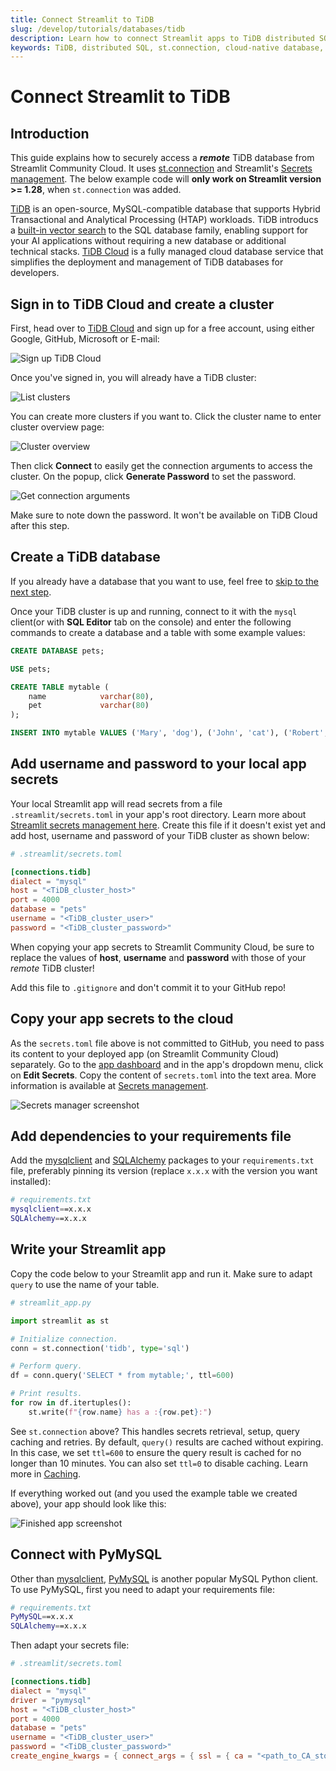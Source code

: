 ```yaml
---
title: Connect Streamlit to TiDB
slug: /develop/tutorials/databases/tidb
description: Learn how to connect Streamlit apps to TiDB distributed SQL databases using st.connection and secrets management for cloud-native database access.
keywords: TiDB, distributed SQL, st.connection, cloud-native database, MySQL compatibility, database connection, secrets management, distributed database
---
```


# Connect Streamlit to TiDB

## Introduction

This guide explains how to securely access a **_remote_** TiDB database from Streamlit Community Cloud. It uses [st.connection](/develop/api-reference/connections/st.connection) and Streamlit's [Secrets management](/develop/concepts/connections/secrets-management). The below example code will **only work on Streamlit version >= 1.28**, when `st.connection` was added.

[TiDB](https://www.pingcap.com/tidb/) is an open-source, MySQL-compatible database that supports Hybrid Transactional and Analytical Processing (HTAP) workloads. TiDB introducs a [built-in vector search](https://www.pingcap.com/ai/) to the SQL database family, enabling support for your AI applications without requiring a new database or additional technical stacks. [TiDB Cloud](https://tidb.cloud/) is a fully managed cloud database service that simplifies the deployment and management of TiDB databases for developers.

## Sign in to TiDB Cloud and create a cluster

First, head over to [TiDB Cloud](https://tidbcloud.com/free-trial) and sign up for a free account, using either Google, GitHub, Microsoft or E-mail:

![Sign up TiDB Cloud](/images/databases/tidb-1.png)

Once you've signed in, you will already have a TiDB cluster:

![List clusters](/images/databases/tidb-2.png)

You can create more clusters if you want to. Click the cluster name to enter cluster overview page:

![Cluster overview](/images/databases/tidb-3.png)

Then click **Connect** to easily get the connection arguments to access the cluster. On the popup, click **Generate Password** to set the password.

![Get connection arguments](/images/databases/tidb-4.png)

<Important>

Make sure to note down the password. It won't be available on TiDB Cloud after this step.

</Important>

## Create a TiDB database

<Note>

If you already have a database that you want to use, feel free
to [skip to the next step](#add-username-and-password-to-your-local-app-secrets).

</Note>

Once your TiDB cluster is up and running, connect to it with the `mysql` client(or with **SQL Editor** tab on the console) and enter the following commands to create a database and a table with some example values:

```sql
CREATE DATABASE pets;

USE pets;

CREATE TABLE mytable (
    name            varchar(80),
    pet             varchar(80)
);

INSERT INTO mytable VALUES ('Mary', 'dog'), ('John', 'cat'), ('Robert', 'bird');
```

## Add username and password to your local app secrets

Your local Streamlit app will read secrets from a file `.streamlit/secrets.toml` in your app's root directory. Learn more about [Streamlit secrets management here](/develop/concepts/connections/secrets-management). Create this file if it doesn't exist yet and add host, username and password of your TiDB cluster as shown below:

```toml
# .streamlit/secrets.toml

[connections.tidb]
dialect = "mysql"
host = "<TiDB_cluster_host>"
port = 4000
database = "pets"
username = "<TiDB_cluster_user>"
password = "<TiDB_cluster_password>"
```

<Important>

When copying your app secrets to Streamlit Community Cloud, be sure to replace the values of **host**, **username** and **password** with those of your _remote_ TiDB cluster!

Add this file to `.gitignore` and don't commit it to your GitHub repo!

</Important>

## Copy your app secrets to the cloud

As the `secrets.toml` file above is not committed to GitHub, you need to pass its content to your deployed app (on Streamlit Community Cloud) separately. Go to the [app dashboard](https://share.streamlit.io/) and in the app's dropdown menu, click on **Edit Secrets**. Copy the content of `secrets.toml` into the text area. More information is available at [Secrets management](/deploy/streamlit-community-cloud/deploy-your-app/secrets-management).

![Secrets manager screenshot](/images/databases/edit-secrets.png)

## Add dependencies to your requirements file

Add the [mysqlclient](https://github.com/PyMySQL/mysqlclient) and [SQLAlchemy](https://github.com/sqlalchemy/sqlalchemy) packages to your `requirements.txt` file, preferably pinning its version (replace `x.x.x` with the version you want installed):

```bash
# requirements.txt
mysqlclient==x.x.x
SQLAlchemy==x.x.x
```

## Write your Streamlit app

Copy the code below to your Streamlit app and run it. Make sure to adapt `query` to use the name of your table.

```python
# streamlit_app.py

import streamlit as st

# Initialize connection.
conn = st.connection('tidb', type='sql')

# Perform query.
df = conn.query('SELECT * from mytable;', ttl=600)

# Print results.
for row in df.itertuples():
    st.write(f"{row.name} has a :{row.pet}:")
```

See `st.connection` above? This handles secrets retrieval, setup, query caching and retries. By default, `query()` results are cached without expiring. In this case, we set `ttl=600` to ensure the query result is cached for no longer than 10 minutes. You can also set `ttl=0` to disable caching. Learn more in [Caching](/develop/concepts/architecture/caching).

If everything worked out (and you used the example table we created above), your app should look like this:

![Finished app screenshot](/images/databases/streamlit-app.png)

## Connect with PyMySQL

Other than [mysqlclient](https://github.com/PyMySQL/mysqlclient), [PyMySQL](https://github.com/PyMySQL/PyMySQL) is another popular MySQL Python client. To use PyMySQL, first you need to adapt your requirements file:

```bash
# requirements.txt
PyMySQL==x.x.x
SQLAlchemy==x.x.x
```

Then adapt your secrets file:

```toml
# .streamlit/secrets.toml

[connections.tidb]
dialect = "mysql"
driver = "pymysql"
host = "<TiDB_cluster_host>"
port = 4000
database = "pets"
username = "<TiDB_cluster_user>"
password = "<TiDB_cluster_password>"
create_engine_kwargs = { connect_args = { ssl = { ca = "<path_to_CA_store>" }}}
```
